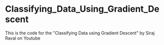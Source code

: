 # Classifying_Data_Using_Gradient_Descent
This is the code for the "Classifying Data using Gradient Descent" by Siraj Raval on Youtube

